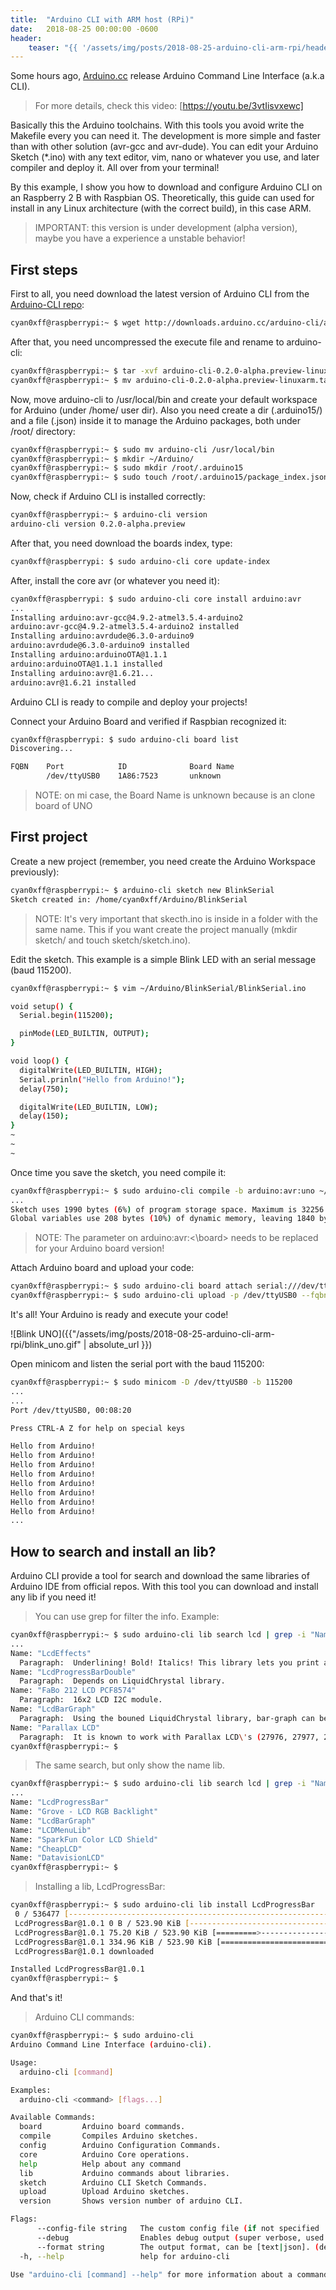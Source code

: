 ```yaml
---
title:  "Arduino CLI with ARM host (RPi)"
date:   2018-08-25 00:00:00 -0600
header:
    teaser: "{{ '/assets/img/posts/2018-08-25-arduino-cli-arm-rpi/header.png' | absolute_url }}"
---
```


Some hours ago, [Arduino.cc] release Arduino Command Line Interface (a.k.a CLI).

> For more details, check this video: [https://youtu.be/3vtIisvxewc]

Basically this the Arduino toolchains. With this tools you avoid write the Makefile every you can need it. The development is more simple and faster than with other solution (avr-gcc and avr-dude). You can edit your Arduino Sketch (*.ino) with any text editor, vim, nano or whatever you use, and later compiler and deploy it. All over from your terminal!

By this example, I show you how to download and configure Arduino CLI on an Raspberry 2 B with Raspbian OS. Theoretically, this guide can used for install in any Linux architecture (with the correct build), in this case ARM.

> IMPORTANT: this version is under development (alpha version), maybe you have a experience a unstable behavior!

First steps
------

First to all, you need download the latest version of Arduino CLI from the [Arduino-CLI repo]:

```bash
cyan0xff@raspberrypi:~ $ wget http://downloads.arduino.cc/arduino-cli/arduino-cli-0.2.0-alpha.preview-linuxarm.tar.bz2
```

After that, you need uncompressed the execute file and rename to arduino-cli:

```bash
cyan0xff@raspberrypi:~ $ tar -xvf arduino-cli-0.2.0-alpha.preview-linuxarm.tar.bz2
cyan0xff@raspberrypi:~ $ mv arduino-cli-0.2.0-alpha.preview-linuxarm.tar.bz2 arduino-cli
```

Now, move arduino-cli to /usr/local/bin and create your default workspace for Arduino (under /home/ user dir). Also you need create a dir (.arduino15/) and a file (.json) inside it to manage the Arduino packages, both under /root/ directory:

```bash
cyan0xff@raspberrypi:~ $ sudo mv arduino-cli /usr/local/bin
cyan0xff@raspberrypi:~ $ mkdir ~/Arduino/
cyan0xff@raspberrypi:~ $ sudo mkdir /root/.arduino15
cyan0xff@raspberrypi:~ $ sudo touch /root/.arduino15/package_index.json
```

Now, check if Arduino CLI is installed correctly:

```bash
cyan0xff@raspberrypi:~ $ arduino-cli version
arduino-cli version 0.2.0-alpha.preview
```

After that, you need download the boards index, type:

```bash
cyan0xff@raspberrypi: $ sudo arduino-cli core update-index
```

After, install the core avr (or whatever you need it):

```bash
cyan0xff@raspberrypi: $ sudo arduino-cli core install arduino:avr
...
Installing arduino:avr-gcc@4.9.2-atmel3.5.4-arduino2
arduino:avr-gcc@4.9.2-atmel3.5.4-arduino2 installed
Installing arduino:avrdude@6.3.0-arduino9
arduino:avrdude@6.3.0-arduino9 installed
Installing arduino:arduinoOTA@1.1.1
arduino:arduinoOTA@1.1.1 installed
Installing arduino:avr@1.6.21...
arduino:avr@1.6.21 installed
```

Arduino CLI is ready to compile and deploy your projects!

Connect your Arduino Board and verified if Raspbian recognized it:

```bash
cyan0xff@raspberrypi: $ sudo arduino-cli board list
Discovering...

FQBN    Port            ID              Board Name
        /dev/ttyUSB0    1A86:7523       unknown
```

> NOTE: on mi case, the Board Name is unknown because is an clone board of UNO

First project
------

Create a new project (remember, you need create the Arduino Workspace previously):

```bash
cyan0xff@raspberrypi:~ $ arduino-cli sketch new BlinkSerial
Sketch created in: /home/cyan0xff/Arduino/BlinkSerial
```

> NOTE: It's very important that skecth.ino is inside in a folder with the same name. This if you want create the project manually (mkdir sketch/ and touch sketch/sketch.ino).

Edit the sketch. This example is a simple Blink LED with an serial message (baud 115200).

```bash
cyan0xff@raspberrypi:~ $ vim ~/Arduino/BlinkSerial/BlinkSerial.ino

void setup() {
  Serial.begin(115200);

  pinMode(LED_BUILTIN, OUTPUT);
}

void loop() {
  digitalWrite(LED_BUILTIN, HIGH);
  Serial.prinln("Hello from Arduino!");
  delay(750);

  digitalWrite(LED_BUILTIN, LOW);
  delay(150);
}
~
~
~
```

Once time you save the sketch, you need compile it:

```bash
cyan0xff@raspberrypi:~ $ sudo arduino-cli compile -b arduino:avr:uno ~/Arduino/BlinkSerial/
...
Sketch uses 1990 bytes (6%) of program storage space. Maximum is 32256 bytes.
Global variables use 208 bytes (10%) of dynamic memory, leaving 1840 bytes for local variables. Maximum is 2048 bytes.
```

> NOTE: The parameter on arduino:avr:<\board> needs to be replaced for your Arduino board version!

Attach Arduino board and upload your code:

```bash
cyan0xff@raspberrypi:~ $ sudo arduino-cli board attach serial:///dev/ttyUSB0 ~/Arduino/BlinkSerial/
cyan0xff@raspberrypi:~ $ sudo arduino-cli upload -p /dev/ttyUSB0 --fqbn arduino:avr:uno ~/Arduino/BlinkSerial/
```

It's all! Your Arduino is ready and execute your code!

![Blink UNO]({{"/assets/img/posts/2018-08-25-arduino-cli-arm-rpi/blink_uno.gif" | absolute_url }})

Open minicom and listen the serial port with the baud 115200:

```bash
cyan0xff@raspberrypi:~ $ sudo minicom -D /dev/ttyUSB0 -b 115200
...
...
Port /dev/ttyUSB0, 00:08:20

Press CTRL-A Z for help on special keys

Hello from Arduino!
Hello from Arduino!
Hello from Arduino!
Hello from Arduino!
Hello from Arduino!
Hello from Arduino!
Hello from Arduino!
Hello from Arduino!
...
```

How to search and install an lib?
------

Arduino CLI provide a tool for search and download the same libraries of Arduino IDE from official repos. With this tool you can download and install any lib if you need it!

> You can use grep for filter the info. Example:

```bash
cyan0xff@raspberrypi:~ $ sudo arduino-cli lib search lcd | grep -i "Name:\|Paragraph:"
...
Name: "LcdEffects"
  Paragraph:  Underlining! Bold! Italics! This library lets you print all these and more on character LCDs.
Name: "LcdProgressBarDouble"
  Paragraph:  Depends on LiquidChrystal library.
Name: "FaBo 212 LCD PCF8574"
  Paragraph:  16x2 LCD I2C module.
Name: "LcdBarGraph"
  Paragraph:  Using the bouned LiquidChrystal library, bar-graph can be displayed in the screen. See demo: http://youtu.be/noXtsvPRwQk
Name: "Parallax LCD"
  Paragraph:  It is known to work with Parallax LCD\'s (27976, 27977, 27979).
cyan0xff@raspberrypi:~ $
```

> The same search, but only show the name lib.

```bash
cyan0xff@raspberrypi:~ $ sudo arduino-cli lib search lcd | grep -i "Name:"
...
Name: "LcdProgressBar"
Name: "Grove - LCD RGB Backlight"
Name: "LcdBarGraph"
Name: "LCDMenuLib"
Name: "SparkFun Color LCD Shield"
Name: "CheapLCD"
Name: "DatavisionLCD"
cyan0xff@raspberrypi:~ $
```

> Installing a lib, LcdProgressBar:

```bash
cyan0xff@raspberrypi:~ $ sudo arduino-cli lib install LcdProgressBar
 0 / 536477 [-----------------------------------------------------------------------------------------------------]  0.00%
 LcdProgressBar@1.0.1 0 B / 523.90 KiB [--------------------------------------------------------------------------] 0.00%
 LcdProgressBar@1.0.1 75.20 KiB / 523.90 KiB [=========>----------------------------------------------------------]  14.35% 
 LcdProgressBar@1.0.1 334.96 KiB / 523.90 KiB [==========================================>------------------------] 63.94%
 LcdProgressBar@1.0.1 downloaded

Installed LcdProgressBar@1.0.1
cyan0xff@raspberrypi:~ $
```

And that's it!

> Arduino CLI commands:

```bash
cyan0xff@raspberrypi:~ $ sudo arduino-cli
Arduino Command Line Interface (arduino-cli).

Usage:
  arduino-cli [command]

Examples:
  arduino-cli <command> [flags...]

Available Commands:
  board         Arduino board commands.
  compile       Compiles Arduino sketches.
  config        Arduino Configuration Commands.
  core          Arduino Core operations.
  help          Help about any command
  lib           Arduino commands about libraries.
  sketch        Arduino CLI Sketch Commands.
  upload        Upload Arduino sketches.
  version       Shows version number of arduino CLI.

Flags:
      --config-file string   The custom config file (if not specified ./.cli-config.yml will be used).
      --debug                Enables debug output (super verbose, used to debug the CLI).
      --format string        The output format, can be [text|json]. (default "text")
  -h, --help                 help for arduino-cli

Use "arduino-cli [command] --help" for more information about a command.
```

[https://youtu.be/3vtIisvxewc]: https://youtu.be/3vtIisvxewc
[Arduino.cc]: https://www.arduino.cc/
[Arduino-CLI repo]: https://github.com/arduino/arduino-cli